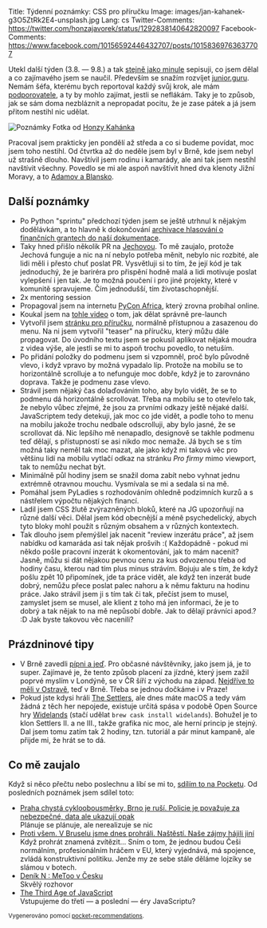 Title: Týdenní poznámky: CSS pro příručku
Image: images/jan-kahanek-g3O5ZtRk2E4-unsplash.jpg
Lang: cs
Twitter-Comments: https://twitter.com/honzajavorek/status/1292838140642820097
Facebook-Comments: https://www.facebook.com/10156592446432707/posts/10158369763637707


Utekl další týden (3.8. — 9.8.) a tak [stejně jako minule]({filename}/2020-08-07_tydenni-poznamky-dovolenkovani-pripravy-prirucky.md) sepisuji, co jsem dělal a co zajímavého jsem se naučil. Především se snažím rozvíjet [junior.guru](https://junior.guru/). Nemám šéfa, kterému bych reportoval každý svůj krok, ale mám [podporovatele](https://junior.guru/donate/), a ty by mohlo zajímat, jestli se neflákám. Taky je to způsob, jak se sám doma nezbláznit a nepropadat pocitu, že je zase pátek a já jsem přitom nestihl nic udělat.

![Poznámky]({static}/images/jan-kahanek-g3O5ZtRk2E4-unsplash.jpg)
Fotka od [Honzy Kahánka](https://unsplash.com/@honza_kahanek)


Pracoval jsem prakticky jen pondělí až středa a co si budeme povídat, moc jsem toho nestihl. Od čtvrtka až do neděle jsem byl v Brně, kde jsem nebyl už strašně dlouho. Navštívil jsem rodinu i kamarády, ale ani tak jsem nestihl navštívit všechny. Povedlo se mi ale aspoň navštívit hned dva klenoty Jižní Moravy, a to [Adamov a Blansko](https://www.idnes.cz/brno/zpravy/pruvodce-to-je-brno-stanislav-biler.A170405_2317327_brno-zpravy_krut/foto/KRU6a610a_Vstiek.JPG).


## Další poznámky

- Po Python "sprintu" předchozí týden jsem se ještě utrhnul k nějakým dodělávkám, a to hlavně k dokončování [archivace hlasování o finančních grantech do naší dokumentace](https://github.com/pyvec/docs.pyvec.org/pull/146).
- Taky hned přišlo několik PR na [Jechovou](https://github.com/pyvec/jechova/). To mě zaujalo, protože Jechová funguje a nic na ní nebylo potřeba měnit, nebylo nic rozbité, ale lidi měli i přesto chuť poslat PR. Vysvětluji si to tím, že její kód je tak jednoduchý, že je bariréra pro přispění hodně malá a lidi motivuje poslat vylepšení i jen tak. Je to možná poučení i pro jiné projekty, které v komunitě spravujeme. Čím jednodušší, tím životaschopnější.
- 2x mentoring session
- Propagoval jsem na internetu [PyCon Africa](https://africa.pycon.org/), který zrovna probíhal online.
- Koukal jsem na [tohle video](https://twitter.com/goodmarketinghq/status/1281592433931948033?s=12) o tom, jak dělat správně pre-launch
- Vytvořil jsem [stránku pro příručku](https://junior.guru/candidate-handbook/), normálně přístupnou a zasazenou do menu. Na ni jsem vytvořil "teaser" na příručku, který můžu dále propagovat. Do úvodního textu jsem se pokusil aplikovat nějaká moudra z videa výše, ale jestli se mi to aspoň trochu povedlo, to netuším.
- Po přidání položky do podmenu jsem si vzpomněl, proč bylo původně vlevo, i když vpravo by možná vypadalo líp. Protože na mobilu se to horizontálně scrolluje a to nefunguje moc dobře, když je to zarovnáno doprava. Takže je podmenu zase vlevo.
- Strávil jsem nějaký čas dolaďováním toho, aby bylo vidět, že se to podmenu dá horizontálně scrollovat. Třeba na mobilu se to otevřelo tak, že nebylo vůbec zřejmé, že jsou za prvními odkazy ještě nějaké další. JavaScriptem tedy detekuji, jak moc co jde vidět, a podle toho to menu na mobilu jakože trochu nedbale odscrolluji, aby bylo jasné, že se scrollovat dá. Nic lepšího mě nenapadlo, designově se takhle podmenu teď dělají, s přístupností se asi nikdo moc nemaže. Já bych se s tím možná taky neměl tak moc mazat, ale jako když mi taková věc pro většinu lidí na mobilu vytlačí odkaz na stránku _Pro firmy_ mimo viewport, tak to nemůžu nechat být.
- Minimálně půl hodiny jsem se snažil doma zabít nebo vyhnat jednu extrémně otravnou mouchu. Vysmívala se mi a sedala si na mě.
- Pomáhal jsem PyLadies s rozhodováním ohledně podzimních kurzů a s nástřelem výpočtu nějakých financí.
- Ladil jsem CSS žlutě zvýrazněných bloků, které na JG upozorňují na různé další věci. Dělal jsem kód obecnější a méně psychedelický, abych tyto bloky mohl použít s různým obsahem a v různých kontextech.
- Tak dlouho jsem přemýšlel jak nacenit "review inzerátu práce", až jsem nabídku od kamaráda asi tak nějak prošvih :( Každopádně - pokud mi někdo pošle pracovní inzerát k okomentování, jak to mám nacenit? Jasně, můžu si dát nějakou pevnou cenu za kus odvozenou třeba od hodiny času, kterou nad tím plus minus strávím. Bojuju ale s tím, že když pošlu zpět 10 připomínek, jde ta práce vidět, ale když ten inzerát bude dobrý, nemůžu přece poslat palec nahoru a k němu fakturu na hodinu práce. Jako strávil jsem ji s tím tak či tak, přečíst jsem to musel, zamyslet jsem se musel, ale klient z toho má jen informaci, že je to dobrý a tak nějak to na mě nepůsobí dobře. Jak to dělají právníci apod.? :D Jak byste takovou věc nacenili?


## Prázdninové tipy

- V Brně zavedli [pípni a jeď](https://pipniajed.cz/). Pro občasné návštěvníky, jako jsem já, je to super. Zajímavé je, že tento způsob placení za jízdné, který jsem zažil poprvé myslím v Londýně, se v ČR šíří z východu na západ. [Nejdříve to měli v Ostravě](https://www.lupa.cz/clanky/daniel-morys-dopravniho-podniku-ostrava-stavime-mhd-rizenou-pomoci-dat/), teď v Brně. Třeba se jednou dočkáme i v Praze!
- Pokud jste kdysi hráli [The Settlers](https://en.wikipedia.org/wiki/The_Settlers), ale dnes máte macOS a tedy vám žádná z těch her nepojede, existuje určitá spása v podobě Open Source hry [Widelands](https://www.widelands.org/) (stačí udělat `brew cask install widelands`). Bohužel je to klon Settlers II. a ne III., takže grafika nic moc, ale herní princip je stejný. Dal jsem tomu zatím tak 2 hodiny, tzn. tutoriál a pár minut kampaně, ale přijde mi, že hrát se to dá.


## Co mě zaujalo

Když si něco přečtu nebo poslechnu a líbí se mi to, [sdílím to na Pocketu](https://getpocket.com/@honzajavorek). Od posledních poznámek jsem sdílel toto:

- [Praha chystá cykloobousměrky, Brno je ruší. Policie je považuje za nebezpečné, data ale ukazují opak](https://getpocket.com/redirect?&url=https%3A%2F%2Ft.co%2Fk0ICbaUfsx%3Fssr%3Dtrue&h=0c43ee34861ce5b4c1b0168286654eaaf816e4b1dfcded6f602d87bbdf665af4)<br>Plánuje se plánuje, ale nerealizuje se nic
- [Proti všem. V Bruselu jsme dnes prohráli. Naštěstí. Naše zájmy hájili jiní](https://getpocket.com/redirect?&url=https%3A%2F%2Fnazory.aktualne.cz%2Fproti-vsem-v-bruselu-jsme-dnes-prohrali-nastesti-nase-zajmy%2Fr%7E11aa3ea2cb4711eaa7deac1f6b220ee8%2F&h=9dd2ab14ad0b07b25e8f16179a631a2b73c348dcfc96d791ccb897dacfe8b5a9)<br>Když prohrát znamená zvítězit… Sním o tom, že jednou budou Češi normálním, profesionálním hráčem v EU, který vyjednává, má spojence, zvládá konstruktivní politiku. Jenže my ze sebe stále děláme lojzíky se slámou v botech.
- [Deník N : MeToo v Česku](https://getpocket.com/redirect?&url=https%3A%2F%2Ft.co%2FcMgqw9pObf%3Fssr%3Dtrue&h=7b219f19dd48b6a8b222f9f0a6d1ba8d6f67edd5b6997071f7b17d200f58a458)<br>Skvělý rozhovor
- [The Third Age of JavaScript](https://getpocket.com/redirect?&url=https%3A%2F%2Fwww.swyx.io%2Fwriting%2Fjs-third-age%2F&h=d27abfd43e8cbaf3ee493d1cef1a40eece317db4a6e50a3876c2d3bb6590f9da)<br>Vstupujeme do třetí — a poslední — éry JavaScriptu?

<small>Vygenerováno pomocí <a href="https://pypi.org/project/pocket-recommendations/">pocket-recommendations</a>.</small>
